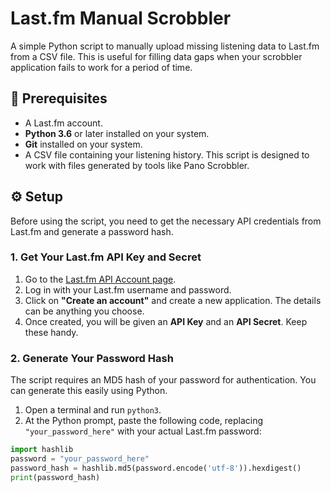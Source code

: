 # Last.fm Manual Scrobbler

A simple Python script to manually upload missing listening data to Last.fm from a CSV file. This is useful for filling data gaps when your scrobbler application fails to work for a period of time.

## 📝 Prerequisites

* A Last.fm account.
* **Python 3.6** or later installed on your system.
* **Git** installed on your system.
* A CSV file containing your listening history. This script is designed to work with files generated by tools like Pano Scrobbler.

## ⚙️ Setup

Before using the script, you need to get the necessary API credentials from Last.fm and generate a password hash.

### 1. Get Your Last.fm API Key and Secret

1.  Go to the [Last.fm API Account page](https://www.last.fm/api/account).
2.  Log in with your Last.fm username and password.
3.  Click on **"Create an account"** and create a new application. The details can be anything you choose.
4.  Once created, you will be given an **API Key** and an **API Secret**. Keep these handy.

### 2. Generate Your Password Hash

The script requires an MD5 hash of your password for authentication. You can generate this easily using Python.

1.  Open a terminal and run `python3`.
2.  At the Python prompt, paste the following code, replacing `"your_password_here"` with your actual Last.fm password:

```python
import hashlib
password = "your_password_here"
password_hash = hashlib.md5(password.encode('utf-8')).hexdigest()
print(password_hash)
